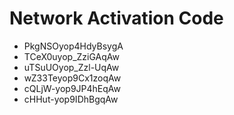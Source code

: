 # Network Activation Code
* PkgNSOyop4HdyBsygA
* TCeX0uyop_ZziGAqAw
* uTSuUOyop_Zzl-UqAw
* wZ33Teyop9Cx1zoqAw
* cQLjW-yop9JP4hEqAw
* cHHut-yop9IDhBgqAw